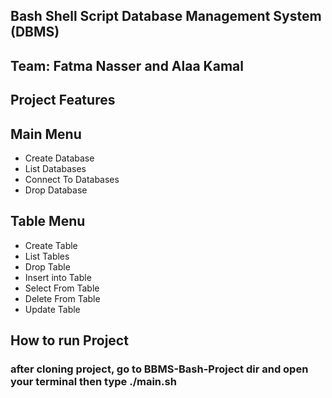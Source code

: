 Bash Shell Script Database Management System (DBMS)
-------------------------------------------------
Team: Fatma Nasser and Alaa Kamal
---------------------------------

Project Features
-----------
Main Menu
--------
- Create Database
- List Databases
- Connect To Databases
- Drop Database

Table Menu
---------
- Create Table
- List Tables
- Drop Table
- Insert into Table
- Select From Table
- Delete From Table
- Update Table

How to run Project
-------------------
### after cloning project, go to BBMS-Bash-Project dir and open your terminal then type ./main.sh
